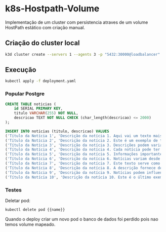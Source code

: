 # k8s-Hostpath-Volume
Implementação de um cluster com persistencia atraves de um volume HostPath estático com criação manual.

## Criação do cluster local

```bash
k3d cluster create --servers 1 --agents 3 -p "5432:30000@loadbalancer"
```

## Execução

```bash
kubectl apply -f deployment.yaml
```

### Popular Postgre

```SQL
CREATE TABLE noticias (
    id SERIAL PRIMARY KEY,
    titulo VARCHAR(255) NOT NULL,
    descricao TEXT NOT NULL CHECK (char_length(descricao) <= 2000)
);

INSERT INTO noticias (titulo, descricao) VALUES
('Título da Notícia 1', 'Descrição da notícia 1. Aqui vai um texto mais longo representando a descrição da primeira notícia.'),
('Título da Notícia 2', 'Descrição da notícia 2. Este é um exemplo de texto que pode ser usado como descrição para a segunda notícia.'),
('Título da Notícia 3', 'Descrição da notícia 3. Descrições podem variar em tamanho, mas esta é apenas uma demonstração.'),
('Título da Notícia 4', 'Descrição da notícia 4. Cada notícia pode ter uma história única e detalhes relevantes.'),
('Título da Notícia 5', 'Descrição da notícia 5. Informações importantes e atualizações podem ser incluídas aqui.'),
('Título da Notícia 6', 'Descrição da notícia 6. Notícias variam desde eventos locais até acontecimentos globais importantes.'),
('Título da Notícia 7', 'Descrição da notícia 7. Este texto serve como um exemplo para a inserção de registros.'),
('Título da Notícia 8', 'Descrição da notícia 8. A descrição fornece detalhes e contexto sobre a notícia.'),
('Título da Notícia 9', 'Descrição da notícia 9. Notícias podem influenciar a opinião pública e informar a comunidade.'),
('Título da Notícia 10', 'Descrição da notícia 10. Este é o último exemplo de notícia para completar a inserção de 10 registros.');
```
### Testes
Deletar pod: 
```bash
kubectl delete pod {{name}}
```
Quando o deploy criar um novo pod o banco de dados foi perdido pois nao temos volume mapeado.